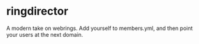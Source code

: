 # ringdirector

A modern take on webrings. Add yourself to members.yml, and then point your users at the next domain.
